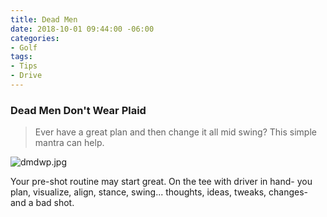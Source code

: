 ```yaml
---
title: Dead Men
date: 2018-10-01 09:44:00 -06:00
categories:
- Golf
tags:
- Tips
- Drive
---
```


### Dead Men Don't Wear Plaid

> Ever have a great plan and then change it all mid swing? This simple mantra can help.

![dmdwp.jpg](/uploads/dmdwp.jpg)

Your pre-shot routine may start great. On the tee with driver in hand- you plan, visualize, align, stance, swing... thoughts, ideas, tweaks, changes- and a bad shot. 


